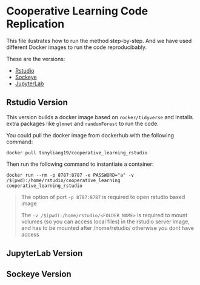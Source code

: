 # Cooperative Learning Code Replication

This file ilustrates how to run the method step-by-step. And we have used different Docker images to run the code reproducibably.

These are the versions:
- [Rstudio](#rstudio-version)
- [Sockeye](#sockeye-version)
- [JupyterLab](#jupyterlab-version)

## Rstudio Version
This version builds a docker image based on `rocker/tidyverse` and installs extra packages like `glmnet` and `randomForest` to run the code.

You could pull the docker image from dockerhub with the following command:

`docker pull tonyliang19/cooperative_learning_rstudio`

Then run the following command to instantiate a container:

`docker run --rm -p 8787:8787 -e PASSWORD="a" -v /$(pwd):/home/rstudio/cooperative_learning cooperative_learning_rstudio`

>   The option of port `-p 8787:8787` is required to open rstudio based image
>  
>   The `-v /$(pwd):/home/rstudio/<FOLDER_NAME>` is required to mount volumes (so you can access local files)
>   in the rstudio server image, and has to be mounted after /home/rstudio/ otherwise you dont have access 


## JupyterLab Version


## Sockeye Version